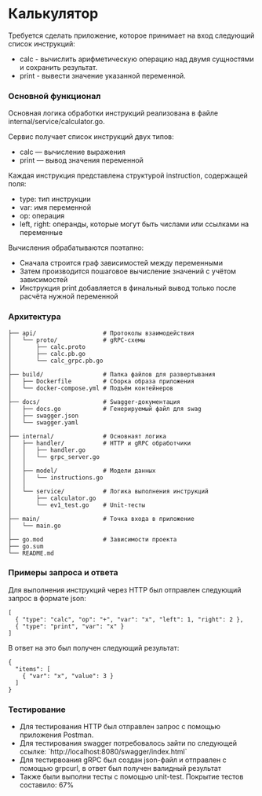 # Калькулятор #
Требуется сделать приложение, которое принимает на вход следующий список инструкций:

<ul>
  <li> calc - вычислить арифметическую операцию над двумя сущностями и сохранить результат.</li>
  <li> print - вывести значение указанной переменной. </li>

</ul> 

### Основной функционал ###
Основная логика обработки инструкций реализована в файле internal/service/calculator.go.

Сервис получает список инструкций двух типов:
<ul>
   <li>  calc — вычисление выражения </li>

   <li>  print — вывод значения переменной </li>
</ul> 
Каждая инструкция представлена структурой instruction, содержащей поля:
<ul>
  <li> type: тип инструкции </li>

  <li> var: имя переменной </li>

  <li> op: операция </li>

  <li>  left, right: операнды, которые могут быть числами или ссылками на переменные </li>
</ul> 
Вычисления обрабатываются поэтапно:
<ul>
  <li> Сначала строится граф зависимостей между переменными </li>

  <li> Затем производится пошаговое вычисление значений с учётом зависимостей </li>

  <li> Инструкция print добавляется в финальный вывод только после расчёта нужной переменной </li>
</ul> 

### Архитектура ###

```
├── api/                   # Протоколы взаимодействия
│   └── proto/             # gRPC-схемы
│       ├── calc.proto
│       ├── calc.pb.go
│       └── calc_grpc.pb.go
│
├── build/                 # Папка файлов для развертывания
│   ├── Dockerfile         # Сборка образа приложения
│   └── docker-compose.yml # Подъём контейнеров
│
├── docs/                  # Swagger-документация
│   ├── docs.go            # Генерируемый файл для swag
│   ├── swagger.json
│   └── swagger.yaml
│
├── internal/              # Основнаят логика
│   ├── handler/           # HTTP и gRPC обработчики
│   │   ├── handler.go
│   │   └── grpc_server.go
│   │
│   ├── model/             # Модели данных 
│   │   └── instructions.go
│   │
│   └── service/           # Логика выполнения инструкций
│       ├── calculator.go
│       └── ev1_test.go    # Unit-тесты
│
├── main/                  # Точка входа в приложение
│   └── main.go
│
├── go.mod                 # Зависимости проекта
├── go.sum
└── README.md 
```
### Примеры запроса и ответа  ###
Для выполнения инструкций через HTTP был отправлен следующий запрос в формате json:

```
[
  { "type": "calc", "op": "+", "var": "x", "left": 1, "right": 2 },
  { "type": "print", "var": "x" }
]
```
В ответ на это был получен следующий результат:

```
{
  "items": [
    { "var": "x", "value": 3 }
  ]
}
```

### Тестирование ###
<ul>
  <li> Для тестирования HTTP был отправлен запрос с помощью приложения Postman.</li>
  <li> Для тестирования swagger потребовалось зайти по следующей ссылке: `http://localhost:8080/swagger/index.html`</li>
  <li> Для тестирвоания gRPC был создан json-файл и отправлен с помощью grpcurl, в ответ был получен валидный результат </li>
  <li> Также были выполни тесты с помощью unit-test. Покрытие тестов составило: 67%  </li>
</ul> 

